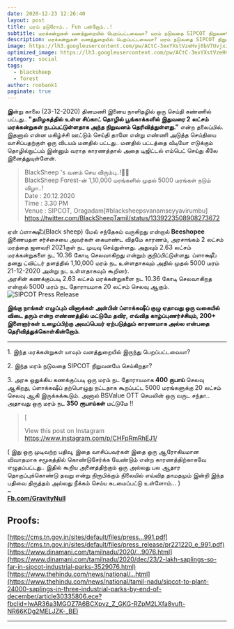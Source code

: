 ```yaml
---
date: 2020-12-23 12:26:40
layout: post
title: மரம் நடுரோம்.. Fun பன்றோம்..!
subtitle: மரக்கன்றுகள் வனத்துறையில் பெறப்பட்டவையா? மரம் நடுவதை SIPCOT நிறுவனமே செய்கிறதா?
description: மரக்கன்றுகள் வனத்துறையில் பெறப்பட்டவையா? மரம் நடுவதை SIPCOT நிறுவனமே செய்கிறதா?
image: https://lh3.googleusercontent.com/pw/ACtC-3exYXstVzeHvj0bV7UvjxJqmwUDOHik3loTklGCbwcrn1A3QxhfezLM4OBETghHM9FV-MXhDBtQWldnjtkgqkWejTDlCVhzacWN8ivrITgpTSEfonKjuzrRZ5eXABeapitYn6ZLtDESKmwFiKfmcJyoAQ=w679-h382-no
optimized_image: https://lh3.googleusercontent.com/pw/ACtC-3exYXstVzeHvj0bV7UvjxJqmwUDOHik3loTklGCbwcrn1A3QxhfezLM4OBETghHM9FV-MXhDBtQWldnjtkgqkWejTDlCVhzacWN8ivrITgpTSEfonKjuzrRZ5eXABeapitYn6ZLtDESKmwFiKfmcJyoAQ=w679-h382-no
category: social
tags:
  - blacksheep
  - forest
author: roobank1
paginate: true
---
```


**இ**ன்று காலை (23-12-2020) தினமணி இனைய நாளிதழில் ஒரு செய்தி கண்ணில் பட்டது.. **"தமிழகத்தில் உள்ள சிப்காட் தொழில் பூங்காக்களில் இதுவரை 2 லட்சம் மரக்கன்றுகள் நடப்பட்டுள்ளதாக அந்த நிறுவனம் தெரிவித்துள்ளது."** என்ற தலைப்பில். இதனால் என்ன மகிழ்ச்சி ஊட்டும் செய்தி தானே என்று எண்ணி அடுத்த செய்தியை வாசிப்பதற்குள் ஒரு விடயம் மனதில் பட்டது.. மனதில் பட்டத்தை வீடியோ எடுக்கும் தொழில்நுட்பம் இன்னும் வராத காரணத்தால் அதை டிஜிட்டல் எம்பெட் செய்து கீலே இனைத்துயுள்ளேன்.  
  

> BlackSheep 's வனம் செய விரும்பு..!🌱🌴  
> BlackSheep Forest-ன் 1,10,000 மரங்களில் முதல் 5000 மரங்கள் நடும் விழா..!  
> Date : 20.12.2020  
> Time : 3.30 PM  
> Venue : SIPCOT, Oragadam[#blacksheepsvanamseyyavirumbu]
> https://twitter.com/BlackSheepTamil/status/1339223508908273672

  
ஏன் ப்ளாக்ஷீப்(Black sheep) மேல் சந்தேகம் வருகிறது என்றால் **Beeshopee** இணையதள சர்ச்சையை அவர்கள் கையாண்ட விதமே காரணம், அரசாங்கம் 2 லட்சம் மரத்தை ஜனவரி 2021குள் நட முடிவு செய்துள்ளது. அதுவும் 2.63 லட்சம் மரக்கன்றுகளை நட 10.36 கோடி செலவாகிறது என்றும் குறிப்பிட்டுள்ளது. ப்ளாக்ஷீப் தனது ட்விட்டர் தளத்தில் 1,10,000 மரம் நட உள்ளதாகவும் அதில் முதல் 5000 மரம் 21-12-2020 அன்று நட உள்ளதாகவும் கூறினர்.  
அரசின் கணக்குப்படி 2.63 லட்சம் மரக்கன்றுகளை நட 10.36 கோடி செலவாகிறத என்றால் 5000 மரம் நட தோராயமாக 20 லட்சம் செலவு ஆகும். ![SIPCOT Press Release](https://i.ibb.co/3zgh9XX/sipcot-press-release.png)  
  
**இங்கு நாங்கள் எழுப்பும் வினாக்கள் அன்பின் ப்ளாக்கஷீப் குழு ஏதாவது ஒரு வகையில் விடை தரும் என்ற எண்ணத்தில் மட்டுமே தவிர, எவ்வித காழ்ப்புணர்ச்சியும், 200+ இளைஞர்கள் உழைப்பிற்கு அவப்பெயர் ஏற்படுத்தும் காரணமாக அல்ல என்பதை தெரிவித்துக்கொள்கின்றோம்.**

* * *

  
1\. இந்த மரக்கன்றுகள் யாவும் வனத்துறையில் இருந்து பெறப்பட்டவையா?  
  
2\. இந்த மரம் நடுவதை SIPCOT நிறுவனமே செய்கிறதா?  
  
3\. அரசு ஒதுக்கிய கணக்குப்படி ஒரு மரம் நட தோராயமாக **400 ருபாய்** செலவு ஆகிறது, ப்ளாக்கஷீப் தற்பொழுது நட்டதாக கூறப்பட்ட 5000 மரங்களுக்கு 20 லட்சம் செலவு ஆகி இருக்கக்கூடும். அனால் BSValue OTT செயலின் ஒரு வருட சந்தா.. அதாவது ஒரு மரம் நட **350 ரூபாய்கள்** மட்டுமே !!  
  

> [
> 
> View this post on Instagram
> https://www.instagram.com/p/CHFpRmRhEJ1/

  
  
( இது ஒரு முடிவற்ற பதிவு, இதை வாசிப்பவர்கள் இதை ஒரு ஆரோகியமான விவாதமாக சமூகத்தில் கொண்டுசேர்க்க வேண்டும் என்ற காரணத்திற்காகவே எழுதப்பட்டது.. இதில் கூறிய அனைத்திற்கும் ஒரு அல்லது பல ஆதார தொகுப்புக்கொண்டு தவறு என்று நிரூபிக்கும் நிலையில் எவ்வித தாமதமும் இன்றி இந்த பதிவை திருத்தம் அல்லது நீக்கம் செய்ய கடமைப்பட்டு உள்ளோம்... )  
~  
**[Fb.com/GravityNull](https://fb.com/gravitynull/)**  
  

Proofs:
-------

[https://cms.tn.gov.in/sites/default/files/press...991.pdf](https://cms.tn.gov.in/sites/default/files/press_release/pr221220_e_991.pdf)  
[https://www.dinamani.com/tamilnadu/2020/...9076.html](https://www.dinamani.com/tamilnadu/2020/dec/23/2-lakh-saplings-so-far-in-sipcot-industrial-parks-3529076.html)  
[https://www.thehindu.com/news/national/...html](https://www.thehindu.com/news/national/tamil-nadu/sipcot-to-plant-24000-saplings-in-three-industrial-parks-by-end-of-december/article30335806.ece?fbclid=IwAR36a3MGOZ7A6BCXpvz_Z_GKG-RZpM2LXfa8vuft-NR66KDg2MELJZK-_BE)

* * *

